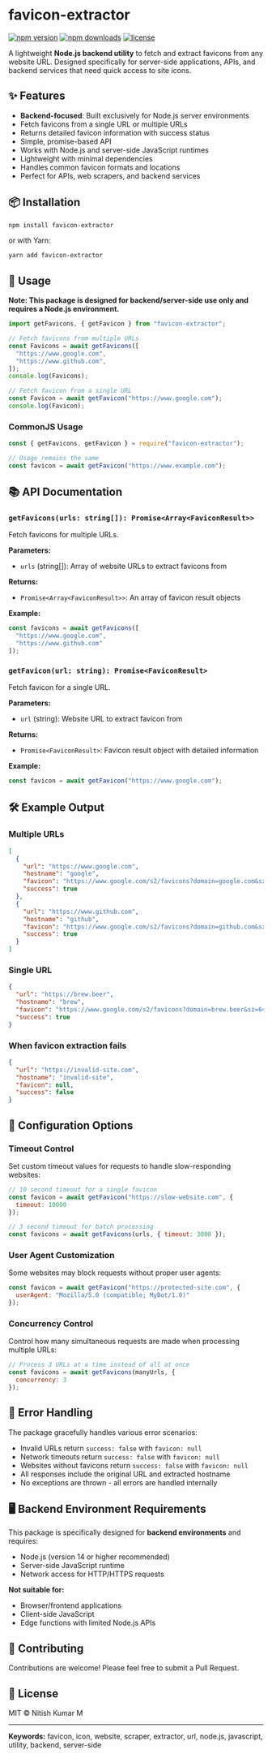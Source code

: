 # favicon-extractor

[![npm version](https://badge.fury.io/js/favicon-extractor.svg)](https://badge.fury.io/js/favicon-extractor)
[![npm downloads](https://img.shields.io/npm/dm/favicon-extractor.svg)](https://www.npmjs.com/package/favicon-extractor)
[![license](https://img.shields.io/npm/l/favicon-extractor.svg)](https://github.com/yourusername/favicon-extractor/blob/main/LICENSE)

A lightweight **Node.js backend utility** to fetch and extract favicons from any website URL. Designed specifically for server-side applications, APIs, and backend services that need quick access to site icons.

## ✨ Features

- **Backend-focused**: Built exclusively for Node.js server environments
- Fetch favicons from a single URL or multiple URLs
- Returns detailed favicon information with success status
- Simple, promise-based API
- Works with Node.js and server-side JavaScript runtimes
- Lightweight with minimal dependencies
- Handles common favicon formats and locations
- Perfect for APIs, web scrapers, and backend services

## 📦 Installation

```bash
npm install favicon-extractor
```

or with Yarn:

```bash
yarn add favicon-extractor
```

## 🚀 Usage

**Note: This package is designed for backend/server-side use only and requires a Node.js environment.**

```javascript
import getFavicons, { getFavicon } from "favicon-extractor";

// Fetch favicons from multiple URLs
const Favicons = await getFavicons([
  "https://www.google.com",
  "https://www.github.com",
]);
console.log(Favicons);

// Fetch favicon from a single URL
const Favicon = await getFavicon("https://www.google.com");
console.log(Favicon);
```

### CommonJS Usage

```javascript
const { getFavicons, getFavicon } = require("favicon-extractor");

// Usage remains the same
const favicon = await getFavicon("https://www.example.com");
```

## 📚 API Documentation

### `getFavicons(urls: string[]): Promise<Array<FaviconResult>>`

Fetch favicons for multiple URLs.

**Parameters:**
- `urls` (string[]): Array of website URLs to extract favicons from

**Returns:**
- `Promise<Array<FaviconResult>>`: An array of favicon result objects

**Example:**
```javascript
const favicons = await getFavicons([
  "https://www.google.com",
  "https://www.github.com"
]);
```

### `getFavicon(url: string): Promise<FaviconResult>`

Fetch favicon for a single URL.

**Parameters:**
- `url` (string): Website URL to extract favicon from

**Returns:**
- `Promise<FaviconResult>`: Favicon result object with detailed information

**Example:**
```javascript
const favicon = await getFavicon("https://www.google.com");
```

## 🛠 Example Output

### Multiple URLs
```json
[
  {
    "url": "https://www.google.com",
    "hostname": "google",
    "favicon": "https://www.google.com/s2/favicons?domain=google.com&sz=64",
    "success": true
  },
  {
    "url": "https://www.github.com",
    "hostname": "github",
    "favicon": "https://www.google.com/s2/favicons?domain=github.com&sz=64",
    "success": true
  }
]
```

### Single URL
```json
{
  "url": "https://brew.beer",
  "hostname": "brew",
  "favicon": "https://www.google.com/s2/favicons?domain=brew.beer&sz=64",
  "success": true
}
```

### When favicon extraction fails
```json
{
  "url": "https://invalid-site.com",
  "hostname": "invalid-site",
  "favicon": null,
  "success": false
}
```

## 🔧 Configuration Options

### Timeout Control
Set custom timeout values for requests to handle slow-responding websites:

```javascript
// 10 second timeout for a single favicon
const favicon = await getFavicon("https://slow-website.com", {
  timeout: 10000
});

// 3 second timeout for batch processing
const favicons = await getFavicons(urls, { timeout: 3000 });
```

### User Agent Customization
Some websites may block requests without proper user agents:

```javascript
const favicon = await getFavicon("https://protected-site.com", {
  userAgent: "Mozilla/5.0 (compatible; MyBot/1.0)"
});
```

### Concurrency Control
Control how many simultaneous requests are made when processing multiple URLs:

```javascript
// Process 3 URLs at a time instead of all at once
const favicons = await getFavicons(manyUrls, {
  concurrency: 3
});
```

## 🔧 Error Handling

The package gracefully handles various error scenarios:

- Invalid URLs return `success: false` with `favicon: null`
- Network timeouts return `success: false` with `favicon: null`
- Websites without favicons return `success: false` with `favicon: null`
- All responses include the original URL and extracted hostname
- No exceptions are thrown - all errors are handled internally

## 🖥️ Backend Environment Requirements

This package is specifically designed for **backend environments** and requires:

- Node.js (version 14 or higher recommended)
- Server-side JavaScript runtime
- Network access for HTTP/HTTPS requests

**Not suitable for:**
- Browser/frontend applications
- Client-side JavaScript
- Edge functions with limited Node.js APIs

## 🤝 Contributing

Contributions are welcome! Please feel free to submit a Pull Request.

## 📄 License

MIT © Nitish Kumar M

---

**Keywords:** favicon, icon, website, scraper, extractor, url, node.js, javascript, utility, backend, server-side
